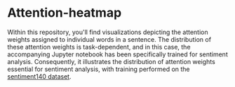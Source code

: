 # Attention-heatmap
Within this repository, you'll find visualizations depicting the attention weights assigned to individual words in a sentence. The distribution of these attention weights is task-dependent, and in this case, the accompanying Jupyter notebook has been specifically trained for sentiment analysis. Consequently, it illustrates the distribution of attention weights essential for sentiment analysis, with training performed on the [sentiment140 dataset](https://www.kaggle.com/datasets/kazanova/sentiment140).
